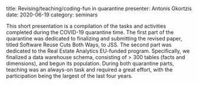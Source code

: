 title: Revising/teaching/coding-fun in quarantine 
presenter: Antonis Gkortzis
date: 2020-06-19
category: seminars

This short presentation is a compilation of the tasks and activities completed during the COVID-19 quarantine time. The first part of the quarantine was dedicated to finalizing and submitting the revised paper, titled Software Reuse Cuts Both Ways, to JSS. The second part was dedicated to the Real Estate Analytics EU-funded program. Specifically, we finalized a data warehouse schema, consisting of > 300 tables (facts and dimensions), and begun its population. During both quarantine parts, teaching was an always-on task and required a great effort, with the participation being the largest of the last four years.
